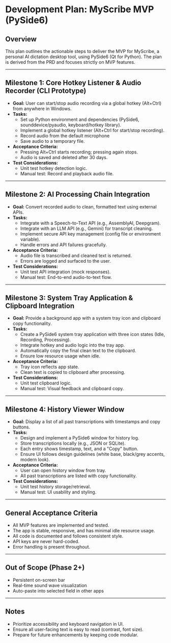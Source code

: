 # Development Plan: MyScribe MVP (PySide6)

## Overview
This plan outlines the actionable steps to deliver the MVP for MyScribe, a personal AI dictation desktop tool, using PySide6 (Qt for Python). The plan is derived from the PRD and focuses strictly on MVP features.

---

## Milestone 1: Core Hotkey Listener & Audio Recorder (CLI Prototype)
- **Goal:** User can start/stop audio recording via a global hotkey (Alt+Ctrl) from anywhere in Windows.
- **Tasks:**
  - Set up Python environment and dependencies (PySide6, sounddevice/pyaudio, keyboard/hotkey library).
  - Implement a global hotkey listener (Alt+Ctrl for start/stop recording).
  - Record audio from the default microphone
  - Save audio to a temporary file.
- **Acceptance Criteria:**
  - Pressing Alt+Ctrl starts recording; pressing again stops.
  - Audio is saved and deleted after 30 days.
- **Test Considerations:**
  - Unit test hotkey detection logic.
  - Manual test: Record and playback audio file.

---

## Milestone 2: AI Processing Chain Integration
- **Goal:** Convert recorded audio to clean, formatted text using external APIs.
- **Tasks:**
  - Integrate with a Speech-to-Text API (e.g., AssemblyAI, Deepgram).
  - Integrate with an LLM API (e.g., Gemini) for transcript cleaning.
  - Implement secure API key management (config file or environment variable).
  - Handle errors and API failures gracefully.
- **Acceptance Criteria:**
  - Audio file is transcribed and cleaned text is returned.
  - Errors are logged and surfaced to the user.
- **Test Considerations:**
  - Unit test API integration (mock responses).
  - Manual test: End-to-end audio-to-text flow.

---

## Milestone 3: System Tray Application & Clipboard Integration
- **Goal:** Provide a background app with a system tray icon and clipboard copy functionality.
- **Tasks:**
  - Create a PySide6 system tray application with three icon states (Idle, Recording, Processing).
  - Integrate hotkey and audio logic into the tray app.
  - Automatically copy the final clean text to the clipboard.
  - Ensure low resource usage when idle.
- **Acceptance Criteria:**
  - Tray icon reflects app state.
  - Clean text is copied to clipboard after processing.
- **Test Considerations:**
  - Unit test clipboard logic.
  - Manual test: Visual feedback and clipboard copy.

---

## Milestone 4: History Viewer Window
- **Goal:** Display a list of all past transcriptions with timestamps and copy buttons.
- **Tasks:**
  - Design and implement a PySide6 window for history log.
  - Store transcriptions locally (e.g., JSON or SQLite).
  - Each entry shows timestamp, text, and a "Copy" button.
  - Ensure UI follows design guidelines (white base, black/grey accents, modern look).
- **Acceptance Criteria:**
  - User can open history window from tray.
  - All past transcriptions are listed with copy functionality.
- **Test Considerations:**
  - Unit test history storage/retrieval.
  - Manual test: UI usability and styling.

---

## General Acceptance Criteria
- All MVP features are implemented and tested.
- The app is stable, responsive, and has minimal idle resource usage.
- All code is documented and follows consistent style.
- API keys are never hard-coded.
- Error handling is present throughout.

---

## Out of Scope (Phase 2+)
- Persistent on-screen bar
- Real-time sound wave visualization
- Auto-paste into selected field in other apps

---

## Notes
- Prioritize accessibility and keyboard navigation in UI.
- Ensure all user-facing text is easy to read (contrast, font size).
- Prepare for future enhancements by keeping code modular. 
